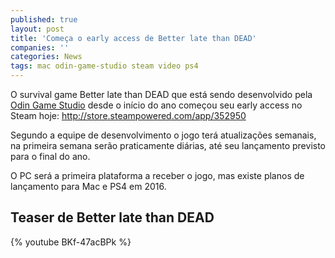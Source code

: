 ```yaml
---
published: true
layout: post
title: 'Começa o early access de Better late than DEAD'
companies: ''
categories: News
tags: mac odin-game-studio steam video ps4
---
```

O survival game Better late than DEAD que está sendo desenvolvido pela <a href="http://odingamestudio.com.br/" target="_blank">Odin Game Studio</a>
 desde o início do ano começou seu early access no Steam hoje: <a href="http://store.steampowered.com/app/352950" target="_blank">http://store.steampowered.com/app/352950</a>


Segundo a equipe de desenvolvimento o jogo terá atualizações semanais, na primeira semana serão praticamente diárias, até seu lançamento previsto para o final do ano.

O PC será a primeira plataforma a receber o jogo, mas existe planos de lançamento para Mac e PS4 em 2016.


## Teaser de Better late than DEAD
{% youtube BKf-47acBPk %}